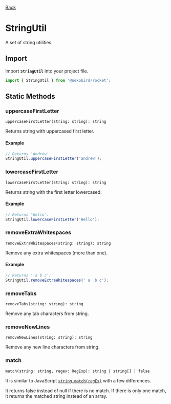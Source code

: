 [Back](../index.md)

# StringUtil

A set of string utilities.

## Import

Import **`StringUtil`** into your project file.

```typescript
import { StringUtil } from '@nekobird/rocket';
```

## Static Methods

### uppercaseFirstLetter

`uppercaseFirstLetter(string: string): string`

Returns string with uppercased first letter.

#### Example

```typescript
// Returns 'Andrew'.
StringUtil.uppercaseFirstLetter('andrew');
```

### lowercaseFirstLetter

`lowercaseFirstLetter(string: string): string`

Returns string with the first letter lowercased.

#### Example

```typescript
// Returns 'hello'.
StringUtil.lowercaseFirstLetter('Hello');
```

### removeExtraWhitespaces

`removeExtraWhitespaces(string: string): string`

Remove any extra whitespaces (more than one).

#### Example

```typescript
// Returns ' a b c';
StringUtil.removeExtraWhitespaces(' a  b c');
```

### removeTabs

`removeTabs(string: string): string`

Remove any tab characters from string.

### removeNewLines

`removeNewLines(string: string): string`

Remove any new line characters from string.

### match

`match(string: string, regex: RegExp): string | string[] | false`

It is similar to JavaScript [`string.match(regEx)`](https://developer.mozilla.org/en-US/docs/Web/JavaScript/Reference/Global_Objects/String/match) with a few differences.

It returns false instead of null if there is no match.
If there is only one match, it returns the matched string instead of an array.